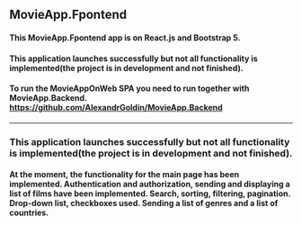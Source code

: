 ## MovieApp.Fpontend  
####  This MovieApp.Fpontend app is on React.js and Bootstrap 5.
#### This application launches successfully but not all functionality is implemented(the project is in development and not finished).
#### To run the MovieAppOnWeb SPA you need to run together with MovieApp.Backend. https://github.com/AlexandrGoldin/MovieApp.Backend
_______
### This application launches successfully but not all functionality is implemented(the project is in development and not finished).
#### At the moment, the functionality for the main page has been implemented. Authentication and authorization, sending and displaying a list of films have been implemented. Search, sorting, filtering, pagination. Drop-down list, checkboxes used. Sending a list of genres and a list of countries. 
